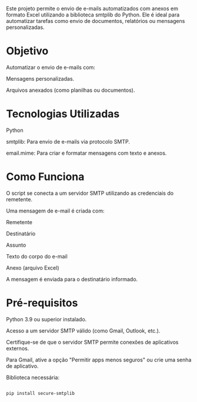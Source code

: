 Este projeto permite o envio de e-mails automatizados com anexos em formato Excel utilizando a biblioteca smtplib do Python. Ele é ideal para automatizar tarefas como envio de documentos, relatórios ou mensagens personalizadas.

# Objetivo

Automatizar o envio de e-mails com:

Mensagens personalizadas.

Arquivos anexados (como planilhas ou documentos).

# Tecnologias Utilizadas

Python

smtplib: Para envio de e-mails via protocolo SMTP.

email.mime: Para criar e formatar mensagens com texto e anexos.

# Como Funciona

O script se conecta a um servidor SMTP utilizando as credenciais do remetente.

Uma mensagem de e-mail é criada com:

Remetente

Destinatário

Assunto

Texto do corpo do e-mail

Anexo (arquivo Excel)

A mensagem é enviada para o destinatário informado.

# Pré-requisitos

Python 3.9 ou superior instalado.

Acesso a um servidor SMTP válido (como Gmail, Outlook, etc.).

Certifique-se de que o servidor SMTP permite conexões de aplicativos externos.

Para Gmail, ative a opção "Permitir apps menos seguros" ou crie uma senha de aplicativo.

Biblioteca necessária:

```bash

pip install secure-smtplib
```
